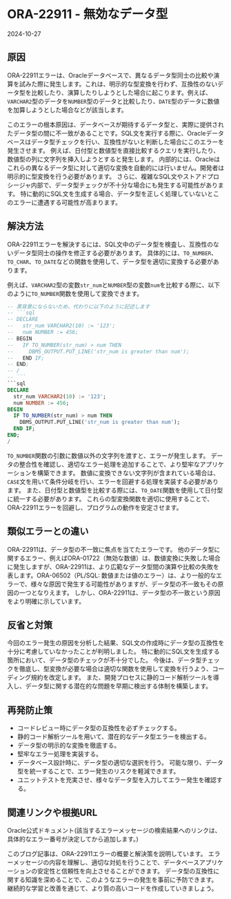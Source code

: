 # ORA-22911 - 無効なデータ型

2024-10-27

## 原因

ORA-22911エラーは、Oracleデータベースで、異なるデータ型同士の比較や演算を試みた際に発生します。これは、明示的な型変換を行わず、互換性のないデータ型を比較したり、演算したりしようとした場合に起こります。例えば、`VARCHAR2`型のデータを`NUMBER`型のデータと比較したり、`DATE`型のデータに数値を加算しようとした場合などが該当します。

このエラーの根本原因は、データベースが期待するデータ型と、実際に提供されたデータ型の間に不一致があることです。SQL文を実行する際に、Oracleデータベースはデータ型チェックを行い、互換性がないと判断した場合にこのエラーを発生させます。  例えば、日付型と数値型を直接比較するクエリを実行したり、数値型の列に文字列を挿入しようとすると発生します。  内部的には、Oracleはこれらの異なるデータ型に対して適切な変換を自動的には行いません。開発者は明示的に型変換を行う必要があります。  さらに、複雑なSQL文やストアドプロシージャ内部で、データ型チェックが不十分な場合にも発生する可能性があります。  特に動的にSQL文を生成する場合、データ型を正しく処理していないとこのエラーに遭遇する可能性が高まります。


## 解決方法

ORA-22911エラーを解決するには、SQL文中のデータ型を検査し、互換性のないデータ型同士の操作を修正する必要があります。  具体的には、`TO_NUMBER`、`TO_CHAR`、`TO_DATE`などの関数を使用して、データ型を適切に変換する必要があります。

例えば、`VARCHAR2`型の変数`str_num`と`NUMBER`型の変数`num`を比較する際に、以下のように`TO_NUMBER`関数を使用して変換できます。

```sql
-- 黒背景にならないため、代わりに以下のように記述します
-- ```sql
-- DECLARE
--   str_num VARCHAR2(10) := '123';
--   num NUMBER := 456;
-- BEGIN
--   IF TO_NUMBER(str_num) > num THEN
--     DBMS_OUTPUT.PUT_LINE('str_num is greater than num');
--   END IF;
-- END;
-- /
-- ```
```sql
DECLARE
  str_num VARCHAR2(10) := '123';
  num NUMBER := 456;
BEGIN
  IF TO_NUMBER(str_num) > num THEN
    DBMS_OUTPUT.PUT_LINE('str_num is greater than num');
  END IF;
END;
/
```

`TO_NUMBER`関数の引数に数値以外の文字列を渡すと、エラーが発生します。  データの整合性を確認し、適切なエラー処理を追加することで、より堅牢なアプリケーションを構築できます。  数値に変換できない文字列が含まれている場合は、`CASE`文を用いて条件分岐を行い、エラーを回避する処理を実装する必要があります。  また、日付型と数値型を比較する際には、`TO_DATE`関数を使用して日付型に統一する必要があります。  これらの型変換関数を適切に使用することで、ORA-22911エラーを回避し、プログラムの動作を安定させます。


## 類似エラーとの違い

ORA-22911は、データ型の不一致に焦点を当てたエラーです。  他のデータ型に関するエラー、例えばORA-01722（無効な数値）は、数値変換に失敗した場合に発生しますが、ORA-22911は、より広範なデータ型間の演算や比較の失敗を表します。ORA-06502（PL/SQL: 数値または値のエラー）は、より一般的なエラーで、様々な原因で発生する可能性がありますが、データ型の不一致もその原因の一つとなりえます。  しかし、ORA-22911は、データ型の不一致という原因をより明確に示しています。


## 反省と対策

今回のエラー発生の原因を分析した結果、SQL文の作成時にデータ型の互換性を十分に考慮していなかったことが判明しました。  特に動的にSQL文を生成する箇所において、データ型のチェックが不十分でした。  今後は、データ型チェックを徹底し、型変換が必要な場合は適切な関数を使用して変換を行うよう、コーディング規約を改定します。  また、開発プロセスに静的コード解析ツールを導入し、データ型に関する潜在的な問題を早期に検出する体制を構築します。


## 再発防止策

* コードレビュー時にデータ型の互換性を必ずチェックする。
* 静的コード解析ツールを用いて、潜在的なデータ型エラーを検出する。
* データ型の明示的な変換を徹底する。
* 堅牢なエラー処理を実装する。
* データベース設計時に、データ型の適切な選択を行う。  可能な限り、データ型を統一することで、エラー発生のリスクを軽減できます。
* ユニットテストを充実させ、様々なデータ型を入力してエラー発生を確認する。


## 関連リンクや根拠URL

Oracle公式ドキュメント(該当するエラーメッセージの検索結果へのリンクは、具体的なエラー番号が決定してから追加します。)


このブログ記事は、ORA-22911エラーの概要と解決策を説明しています。  エラーメッセージの内容を理解し、適切な対処を行うことで、データベースアプリケーションの安定性と信頼性を向上させることができます。  データ型の互換性に関する知識を深めることで、このようなエラーの発生を事前に予防できます。  継続的な学習と改善を通じて、より質の高いコードを作成していきましょう。